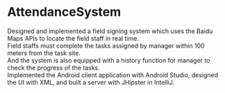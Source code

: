 # AttendanceSystem
Designed and implemented a field signing system which uses the Baidu Maps APIs to locate the field staff in real time.<br>
Field staffs must complete the tasks assigned by manager within 100 meters from the task site.<br>
And the system is also equipped with a history function for manager to check the progress of the tasks.<br>
Implemented the Android client application with Android Studio, designed the UI with XML, and built a server with JHipster in IntelliJ. 
